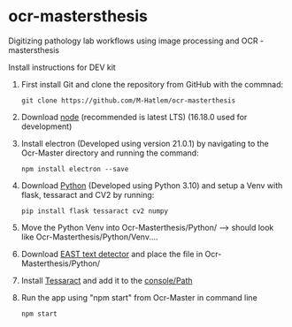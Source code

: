 # ocr-mastersthesis

Digitizing pathology lab workflows using image processing and OCR -  mastersthesis

Install instructions for DEV kit
1. First install Git and clone the repository from GitHub with the commnad:


    ```git clone https://github.com/M-Hatlem/ocr-masterthesis```
2. Download [node](https://nodejs.org/en/download/) (recommended is latest LTS) (16.18.0 used for development)
3. Install electron (Developed using version 21.0.1) by navigating to the Ocr-Master directory and running the command:
    
    ```npm install electron --save```
4. Download [Python](https://www.python.org/downloads/) (Developed using Python 3.10) and setup a Venv with flask, tessaract and CV2 by running:
   
   ```pip install flask tessaract cv2 numpy```
5. Move the Python Venv into Ocr-Masterthesis/Python/ --> should look like Ocr-Masterthesis/Python/Venv....
6. Download [EAST text detector](https://www.dropbox.com/s/r2ingd0l3zt8hxs/frozen_east_text_detection.tar.gz?dl=1) and place the file in Ocr-Masterthesis/Python/
7. Install [Tessaract](https://tesseract-ocr.github.io/tessdoc/Downloads.html) and add it to the [console/Path](https://ironsoftware.com/csharp/ocr/blog/ocr-tools/tesseract-ocr-windows/)
8. Run the app using "npm start" from Ocr-Master in command line
    
    ```npm start```
